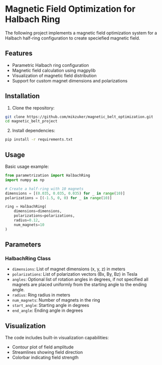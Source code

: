 # Magnetic Field Optimization for Halbach Ring

The following project implements a magnetic field optimization system for a Halbach half-ring configuration to create speciefied magnetic field.

## Features

- Parametric Halbach ring configuration
- Magnetic field calculation using magpylib
- Visualization of magnetic field distribution
- Support for custom magnet dimensions and polarizations

## Installation

1. Clone the repository:
```bash
git clone https://github.com/mikzuker/magnetic_belt_optimization.git
cd magnetic_belt_project
```

2. Install dependencies:
```bash
pip install -r requirements.txt
```

## Usage

Basic usage example:

```python
from parametrization import HalbachRing
import numpy as np

# Create a half-ring with 10 magnets
dimensions = [(0.035, 0.035, 0.035) for _ in range(10)]
polarizations = [(-1.5, 0, 0) for _ in range(10)]

ring = HalbachRing(
    dimensions=dimensions,
    polarizations=polarizations,
    radius=0.12,
    num_magnets=10
)
```

## Parameters

### HalbachRing Class

- `dimensions`: List of magnet dimensions (x, y, z) in meters
- `polarizations`: List of polarization vectors (Bx, By, Bz) in Tesla
- `angles`: Optional list of rotation angles in degrees, if not specified all magnets are placed uniformly from the starting angle to the ending angle.
- `radius`: Ring radius in meters
- `num_magnets`: Number of magnets in the ring
- `start_angle`: Starting angle in degrees
- `end_angle`: Ending angle in degrees

## Visualization

The code includes built-in visualization capabilities:
- Contour plot of field amplitude
- Streamlines showing field direction
- Colorbar indicating field strength